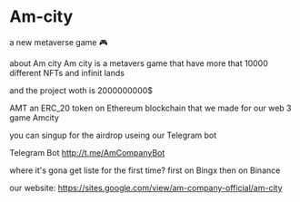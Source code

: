 # Am-city
a new metaverse game 🎮

about Am city
Am city is a metavers game that have more that 10000 different NFTs and infinit lands

and the project woth is 2000000000$


AMT
an ERC_20 token on Ethereum blockchain that we made for our web 3 game Amcity 

you can singup for the airdrop useing our Telegram bot

Telegram Bot
http://t.me/AmCompanyBot

where it's gona get liste for the first time?
first on Bingx then on Binance

our website: https://sites.google.com/view/am-company-official/am-city
